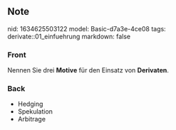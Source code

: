 ## Note
nid: 1634625503122
model: Basic-d7a3e-4ce08
tags: derivate::01_einfuehrung
markdown: false

### Front
Nennen Sie drei <b>Motive</b> für den Einsatz von <b>Derivaten</b>.

### Back
<ul>
  <li>Hedging
  <li>Spekulation
  <li>Arbitrage
</ul>
